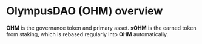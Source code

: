 # OlympusDAO (OHM) overview

**OHM** is the governance token and primary asset. **sOHM** is the earned token from staking, which is rebased regularly into **OHM** automatically. 
